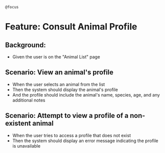 `@focus`
# Feature: Consult Animal Profile

## Background:

* Given the user is on the "Animal List" page

## Scenario: View an animal's profile

* When the user selects an animal from the list
* Then the system should display the animal's profile
* And the profile should include the animal's name, species, age, and any additional notes

## Scenario: Attempt to view a profile of a non-existent animal

* When the user tries to access a profile that does not exist
* Then the system should display an error message indicating the profile is unavailable 